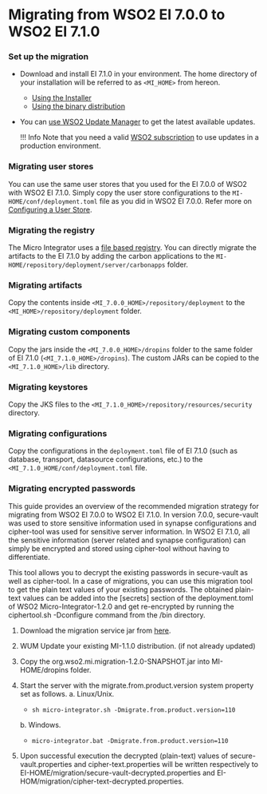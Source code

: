 # Migrating from WSO2 EI 7.0.0 to WSO2 EI 7.1.0

### Set up the migration

-	Download and install EI 7.1.0 in your environment. The home directory of your installation will be referred to as `<MI_HOME>` from hereon.
	-	[Using the Installer](../../../setup/installation/install_in_vm_installer)
	-	[Using the binary distribution](../../../setup/installation/install_in_vm_binary)
	
-	You can [use WSO2 Update Manager](https://docs.wso2.com/display/updates/) to get the latest available updates.

	!!! Info
		Note that you need a valid [WSO2 subscription](https://wso2.com/subscription) to use updates in a production environment.

### Migrating user stores
You can use the same user stores that you used for the EI 7.0.0 of WSO2 with WSO2 EI 7.1.0. Simply copy the user store configurations to the `MI-HOME/conf/deployment.toml` file as you did in WSO2 EI 7.0.0. Refer more on [Configuring a User Store](https://ei.docs.wso2.com/en/7.1.0/micro-integrator/setup/user_stores/setting_up_a_userstore/).

### Migrating the registry
The Micro Integrator uses a [file based registry](../file_based_registry). You can directly migrate the artifacts to the EI 7.1.0 by adding the carbon applications to the `MI-HOME/repository/deployment/server/carbonapps` folder. 

### Migrating artifacts
Copy the contents inside `<MI_7.0.0_HOME>/repository/deployment` to the `<MI_HOME>/repository/deployment` folder.

### Migrating custom components
Copy the jars inside the `<MI_7.0.0_HOME>/dropins` folder to the same folder of EI 7.1.0 (`<MI_7.1.0_HOME>/dropins`). The custom JARs can be copied to the `<MI_7.1.0_HOME>/lib` directory.

### Migrating keystores
Copy the JKS files to the `<MI_7.1.0_HOME>/repository/resources/security` directory.

### Migrating configurations
Copy the configurations in the `deployment.toml` file of EI 7.1.0 (such as database, transport, datasource configurations, etc.) to the `<MI_7.1.0_HOME/conf/deployment.toml` file. 

### Migrating encrypted passwords
This guide provides an overview of the recommended migration strategy for migrating from WSO2 EI 7.0.0 to WSO2 EI 7.1.0. In version 7.0.0, secure-vault was used to store sensitive information used in synapse configurations and cipher-tool was used for sensitive server information. In WSO2 EI 7.1.0, all the sensitive information (server related and synapse configuration) can simply be encrypted and stored using cipher-tool without having to differentiate.

This tool allows you to decrypt the existing passwords in secure-vault as well as cipher-tool. In a case of migrations, you can use this migration tool to get the plain text values of your existing passwords. The obtained plain-text values can be added into the [secrets] section of the deployment.toml of WSO2 Micro-Integrator-1.2.0 and get re-encrypted by running the ciphertool.sh -Dconfigure command from the /bin directory.

1. Download the migration service jar from [here](https://github.com/wso2-docs/WSO2_EI/tree/master/migration-client).

2. WUM Update your existing MI-1.1.0 distribution. (if not already updated)

3. Copy the org.wso2.mi.migration-1.2.0-SNAPSHOT.jar into MI-HOME/dropins folder.

4. Start the server with the migrate.from.product.version system property set as follows. 
   a. Linux/Unix.
   - `sh micro-integrator.sh -Dmigrate.from.product.version=110`

    b. Windows.
   - `micro-integrator.bat -Dmigrate.from.product.version=110`

5. Upon successful execution the decrypted (plain-text) values of secure-vault.properties and cipher-text.properties will be written respectively to EI-HOME/migration/secure-vault-decrypted.properties and EI-HOM/migration/cipher-text-decrypted.properties. 